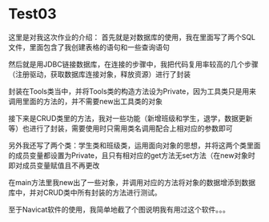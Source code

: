 # Test03
这里是对我这次作业的介绍：
首先就是对数据库的使用，我在里面写了两个SQL文件，里面包含了我创建表格的语句和一些查询语句

然后就是用JDBC链接数据库，在连接的步骤中，我把代码复用率较高的几个步骤（注册驱动，获取数据库连接对象，释放资源）进行了封装

封装在Tools类当中，并将Tools类的构造方法设为Private，因为工具类只是用来调用里面的方法的，并不需要new出工具类的对象

接下来是CRUD类里的方法，我对一些功能（新增班级和学生，退学，数据更新等）也进行了封装，需要使用时只需用类名调用配合上相对应的参数即可

另外我还写了两个类：学生类和班级类，运用面向对象的思想，并将这两个类里面的成员变量都设置为Private，且只有相对应的get方法无set方法（在new对象时即对成员变量赋值且不再更改

在main方法里我new出了一些对象，并调用对应的方法将对象的数据增添到数据库中，并对CRUD类中所有封装的方法进行测试。

至于Navicat软件的使用，我简单地截了个图说明我有用过这个软件。。。
